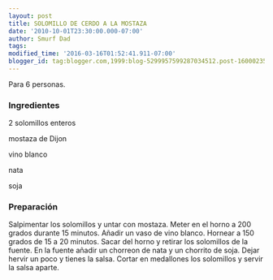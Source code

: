 ```yaml
---
layout: post
title: SOLOMILLO DE CERDO A LA MOSTAZA
date: '2010-10-01T23:30:00.000-07:00'
author: Smurf Dad
tags: 
modified_time: '2016-03-16T01:52:41.911-07:00'
blogger_id: tag:blogger.com,1999:blog-5299957599287034512.post-1600023552291191363
---
```


Para 6 personas.

<h3>Ingredientes</h3>

2 solomillos enteros

mostaza de Dijon

vino blanco

nata

soja

<h3>Preparación</h3>

Salpimentar los solomillos y untar con mostaza. Meter en el horno a 200 grados durante 15 minutos. Añadir un vaso de vino blanco. Hornear a 150 grados de 15 a 20 minutos. Sacar del horno y retirar los solomillos de la fuente. En la fuente añadir un chorreon de nata y un chorrito de soja. Dejar hervir un poco y tienes la salsa. Cortar en medallones los solomillos y servir la salsa aparte.

